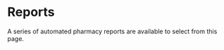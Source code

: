 # Reports

A series of automated pharmacy reports are available to select from this page.

<figure><img src=".gitbook/assets/Screenshot 2024-06-17 at 3.30.24 PM.png" alt=""><figcaption></figcaption></figure>
